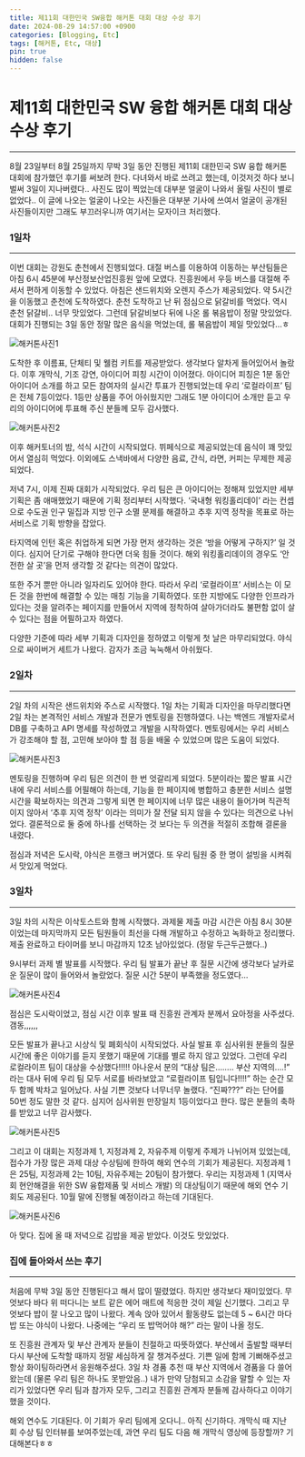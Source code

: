 ```yaml
---
title: 제11회 대한민국 SW융합 해커톤 대회 대상 수상 후기
date: 2024-08-29 14:57:00 +0900
categories: [Blogging, Etc]
tags: [해커톤, Etc, 대상]
pin: true
hidden: false
---
```



# 제11회 대한민국 SW 융합 해커톤 대회 대상 수상 후기

---

8월 23일부터 8월 25일까지 무박 3일 동안 진행된 제11회 대한민국 SW 융합 해커톤 대회에 참가했던 후기를 써보려 한다. 다녀와서 바로 쓰려고 했는데, 이것저것 하다 보니 벌써 3일이 지나버렸다..
사진도 많이 찍었는데 대부분 얼굴이 나와서 올릴 사진이 별로 없었다.. 이 글에 나오는 얼굴이 나오는 사진들은 대부분 기사에 쓰여서 얼굴이 공개된 사진들이지만 그래도 부끄러우니까 여기서는 모자이크 처리했다.

### 1일차

---

 이번 대회는 강원도 춘천에서 진행되었다. 대절 버스를 이용하여 이동하는 부산팀들은 아침 6시 45분에 부산정보산업진흥원 앞에 모였다. 진흥원에서 우등 버스를 대절해 주셔서 편하게 이동할 수 있었다. 아침은 샌드위치와 오렌지 주스가 제공되었다. 약 5시간을 이동했고 춘천에 도착하였다. 춘천 도착하고 난 뒤 점심으로 닭갈비를 먹었다. 역시 춘천 닭갈비.. 너무 맛있었다. 그런데 닭갈비보다 뒤에 나온 롤 볶음밥이 정말 맛있었다. 대회가 진행되는 3일 동안 정말 많은 음식을 먹었는데, 롤 볶음밥이 제일 맛있었다…ㅎ

![해커톤사진1](https://github.com/user-attachments/assets/d3724576-d0e4-481c-9949-f88a30ea9543)

도착한 후 이름표, 단체티 및 웰컴 키트를 제공받았다. 생각보다 알차게 들어있어서 놀랐다. 이후 개막식, 기조 강연, 아이디어 피칭 시간이 이어졌다. 아이디어 피칭은 1분 동안 아이디어 소개를 하고 모든 참여자의 실시간 투표가 진행되었는데 우리 ‘로컬라이프’ 팀은 전체 7등이었다. 1등만 상품을 주어 아쉬웠지만 그래도 1분 아이디어 소개만 듣고 우리의 아이디어에 투표해 주신 분들께 모두 감사했다.

![해커톤사진2](https://github.com/user-attachments/assets/c112006c-c511-4253-9c81-6e681b963e59)

이후 해커토너의 밤, 석식 시간이 시작되었다. 뷔페식으로 제공되었는데 음식이 꽤 맛있어서 열심히 먹었다. 이외에도 스낵바에서 다양한 음료, 간식, 라면, 커피는 무제한 제공되었다.

저녁 7시, 이제 진짜 대회가 시작되었다. 우리 팀은 큰 아이디어는 정해져 있었지만 세부 기획은 좀 애매했었기 때문에 기획 정리부터 시작했다. ‘국내형 워킹홀리데이’ 라는 컨셉으로 수도권 인구 밀집과 지방 인구 소멸 문제를 해결하고 추후 지역 정착을 목표로 하는 서비스로 기획 방향을 잡았다.

타지역에 인턴 혹은 취업하게 되면 가장 먼저 생각하는 것은 ‘방을 어떻게 구하지?’ 일 것이다. 심지어 단기로 구해야 한다면 더욱 힘들 것이다. 해외 워킹홀리데이의 경우도 ‘안전한 살 곳’을 먼저 생각할 것 같다는 의견이 많았다.

또한 주거 뿐만 아니라 일자리도 있어야 한다. 따라서 우리 ‘로컬라이프’ 서비스는 이 모든 것을 한번에 해결할 수 있는 매칭 기능을 기획하였다. 또한 지방에도 다양한 인프라가 있다는 것을 알려주는 페이지를 만들어서 지역에 정착하여 살아가더라도 불편함 없이 살 수 있다는 점을 어필하고자 하였다.

다양한 기준에 따라 세부 기획과 디자인을 정하였고 이렇게 첫 날은 마무리되었다. 야식으로 싸이버거 세트가 나왔다. 감자가 조금 눅눅해서 아쉬웠다.

### 2일차

---

2일 차의 시작은 샌드위치와 주스로 시작했다. 1일 차는 기획과 디자인을 마무리했다면 2일 차는 본격적인 서비스 개발과 전문가 멘토링을 진행하였다. 나는 백엔드 개발자로서 DB를 구축하고 API 명세를 작성하였고 개발을 시작하였다. 멘토링에서는 우리 서비스가 강조해야 할 점, 고민해 보아야 할 점 등을 배울 수 있었으며 많은 도움이 되었다.

![해커톤사진3](https://github.com/user-attachments/assets/61df9038-d335-4eb8-b052-f12f833c53d4)

멘토링을 진행하며 우리 팀은 의견이 한 번 엇갈리게 되었다. 5분이라는 짧은 발표 시간 내에 우리 서비스를 어필해야 하는데, 기능을 한 페이지에 병합하고 충분한 서비스 설명 시간을 확보하자는 의견과 그렇게 되면 한 페이지에 너무 많은 내용이 들어가며 직관적이지 않아서 ‘추후 지역 정착’ 이라는 의미가 잘 전달 되지 않을 수 있다는 의견으로 나뉘었다. 결론적으로 둘 중에 하나를 선택하는 것 보다는 두 의견을 적절히 조합해 결론을 내렸다.

점심과 저녁은 도시락, 야식은 프랭크 버거였다. 또 우리 팀원 중 한 명이 설빙을 시켜줘서 맛있게 먹었다.

### 3일차

---

3일 차의 시작은 이삭토스트와 함께 시작했다. 과제물 제출 마감 시간은 아침 8시 30분이었는데 마지막까지 모든 팀원들이 최선을 다해 개발하고 수정하고 녹화하고 정리했다. 제출 완료하고 타이머를 보니 마감까지 12초 남아있었다. (정말 두근두근했다..)

9시부터 과제 별 발표를 시작했다. 우리 팀 발표가 끝난 후 질문 시간에 생각보다 날카로운 질문이 많이 들어와서 놀랐었다. 질문 시간 5분이 부족했을 정도였다…

![해커톤사진4](https://github.com/user-attachments/assets/6a81541b-9f66-4d3f-893f-3d2481108ae8)

점심은 도시락이었고, 점심 시간 이후 발표 때 진흥원 관계자 분께서 요아정을 사주셨다.  갬동,,,,,,

모든 발표가 끝나고 시상식 및 폐회식이 시작되었다. 사실 발표 후 심사위원 분들의 질문 시간에 좋은 이야기를 듣지 못했기 때문에 기대를 별로 하지 않고 있었다. 그런데 우리 로컬라이프 팀이 대상을 수상했다!!!!! 아나운서 분의 “대상 팀은…….. 부산 지역의….!” 라는 대사 뒤에 우리 팀 모두 서로를 바라보았고 “로컬라이프 팀입니다!!!!” 하는 순간 모두 함께 박차고 일어났다. 사실 기쁜 것보다 너무너무 놀랬다. “진짜???” 라는 단어를 50번 정도 말한 것 같다. 심지어 심사위원 만장일치 1등이었다고 한다. 많은 분들의 축하를 받았고 너무 감사했다.

![해커톤사진5](https://github.com/user-attachments/assets/6bddbe3f-7546-4bd7-8b29-c2ce37f7e829)

그리고 이 대회는 지정과제 1, 지정과제 2, 자유주제 이렇게 주제가 나뉘어져 있었는데, 접수가 가장 많은 과제 대상 수상팀에 한하여 해외 연수의 기회가 제공된다. 지정과제 1은 25팀, 지정과제 2는 10팀, 자유주제는 20팀이 참가했다. 우리는 지정과제 1 (지역사회 현안해결을 위한 SW 융합제품 및 서비스 개발) 의 대상팀이기 때문에 해외 연수 기회도 제공된다. 10월 말에 진행될 예정이라고 하는데 기대된다.

![해커톤사진6](https://github.com/user-attachments/assets/d9c40351-fa33-40b3-9b76-4a3f19b1a9ce)

아 맞다. 집에 올 때 저녁으로 김밥을 제공 받았다. 이것도 맛있었다.

### 집에 돌아와서 쓰는 후기

---

처음에 무박 3일 동안 진행된다고 해서 많이 떨렸었다. 하지만 생각보다 재미있었다. 무엇보다 바다 위 떠다니는 보트 같은 에어 매트에 적응한 것이 제일 신기했다. 그리고 무엇보다 밥이 잘 나오고 많이 나왔다. 계속 앉아 있어서 활동량도 없는데 5 ~ 6시간 마다 밥 또는 야식이 나왔다. 나중에는 “우리 또 밥먹어야 해?” 라는 말이 나올 정도.

또 진흥원 관계자 및 부산 관계자 분들이 친절하고 따뜻하였다. 부산에서 출발할 때부터 다시 부산에 도착할 때까지 정말 세심하게 잘 챙겨주셨다. 기쁜 일에 함께 기뻐해주셨고 항상 화이팅하라면서 응원해주셨다. 3일 차 경품 추천 때 부산 지역에서 경품을 다 쓸어왔는데 (물론 우리 팀은 하나도 못받았음..) 내가 만약 당첨되고 소감을 말할 수 있는 자리가 있었다면 우리 팀과 참가자 모두, 그리고 진흥원 관계자 분들께 감사하다고 이야기 했을 것이다.

해외 연수도 기대된다. 이 기회가 우리 팀에게 오다니.. 아직 신기하다. 개막식 때 지난 회 수상 팀 인터뷰를 보여주었는데, 과연 우리 팀도 다음 해 개막식 영상에 등장할까? 기대해본다ㅎㅎ